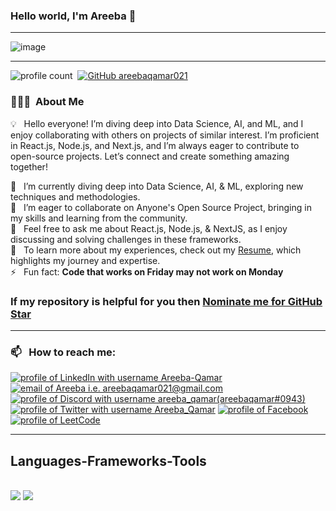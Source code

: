 ### Hello world, I'm Areeba 👋 

-----

<p align="center">
 
![image](https://user-images.githubusercontent.com/61057666/169029838-74df663d-2e62-4d77-bdff-b43f7d63f00f.png)

</p>

-----

![profile count](https://komarev.com/ghpvc/?username=areebaqamar021&color=red)&nbsp;
[![GitHub areebaqamar021](https://img.shields.io/github/followers/areebaqamar021?label=follow&style=social)](https://github.com/areebaqamar021)&nbsp;

### 👨🏻‍💻 &nbsp;About Me

💡 &nbsp; Hello everyone! I’m diving deep into Data Science, AI, and ML, and I enjoy collaborating with others on projects of similar interest. I’m proficient in React.js, Node.js, and Next.js, and I’m always eager to contribute to open-source projects. Let’s connect and create something amazing together!

🌱 &nbsp; I’m currently diving deep into Data Science, AI, & ML, exploring new techniques and methodologies.\
👯 &nbsp; I’m eager to collaborate on Anyone's Open Source Project, bringing in my skills and learning from the community.\
💬 &nbsp; Feel free to ask me about React.js, Node.js, & NextJS, as I enjoy discussing and solving challenges in these frameworks.\
📄 &nbsp; To learn more about my experiences, check out my <a href="https://drive.google.com/file/d/1-L7DNQDR1zeXZ_2tOTfqZ2k_pCeBjJ7P/view?usp=sharing">Resume</a>, which highlights my journey and expertise.\
⚡ &nbsp; Fun fact: **Code that works on Friday may not work on Monday**

### If my repository is helpful for you then [Nominate me for GitHub Star](https://stars.github.com/nominate/)

-----
### 📫 &nbsp; How to reach me:

<div>
  <a href="https://www.linkedin.com/in/areeba-qamar-7a40471a4/"><img src="https://img.shields.io/badge/LinkedIn-0A66C2?style=for-the-badge&logo=linkedin&logoColor=white" alt="profile of LinkedIn with username Areeba-Qamar" /></a>
  <a href="mailto:areebaqamar021@gmail.com"><img src="https://img.shields.io/badge/Gmail-EA4335?style=for-the-badge&logo=gmail&logoColor=white" alt="email of Areeba i.e.   areebaqamar021@gmail.com" /></a>
  <a href="https://discordapp.com/areebaqamar"><img src="https://img.shields.io/badge/Discord-5865F2?style=for-the-badge&logo=discord&logoColor=white" alt="profile of Discord with username areeba_qamar(areebaqamar#0943)" /></a>
  <a href="https://x.com/AreebaQamar5"><img src="https://img.shields.io/badge/Twitter-1DA1F2?style=for-the-badge&logo=twitter&logoColor=white" alt="profile of Twitter with username Areeba_Qamar" /></a>
  <a href="https://facebook.com/areeba.qamar.988"><img src="https://img.shields.io/badge/Facebook-1877F2?style=for-the-badge&logo=facebook&logoColor=white" alt="profile of Facebook" /></a>
  <a href="https://leetcode.com/u/areebaqamar021/"><img src="https://img.shields.io/badge/LeetCode-FFA116?style=for-the-badge&logo=leetcode&logoColor=white" alt="profile of LeetCode" /></a>
</div>

-----
<h2> Languages-Frameworks-Tools </h2>
<br/>
<div>
    <img src="https://skillicons.dev/icons?i=react,bootstrap,mui,html,css,vscode,github,tailwind,git,redux,sass,netlify,vercel,postman" />
    <img src="https://skillicons.dev/icons?i=flutter,nodejs,python,javascript,typescript,express,firebase,mongodb,nextjs,postgres,jquery,graphql,mysql,figma" />
 <br>
</div>
<br/>

